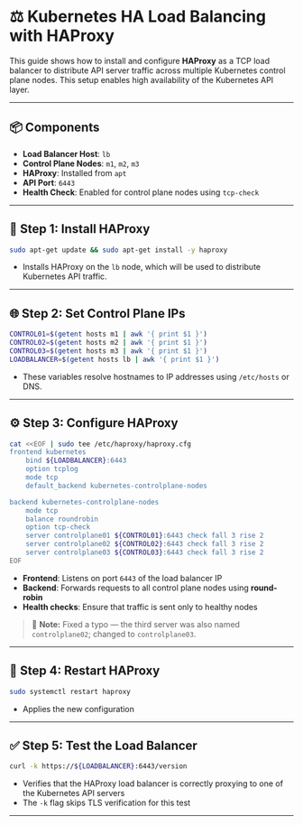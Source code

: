# ⚖️ Kubernetes HA Load Balancing with HAProxy

This guide shows how to install and configure **HAProxy** as a TCP load balancer to distribute API server traffic across multiple Kubernetes control plane nodes. This setup enables high availability of the Kubernetes API layer.

---

## 📦 Components

- **Load Balancer Host**: `lb`
- **Control Plane Nodes**: `m1`, `m2`, `m3`
- **HAProxy**: Installed from `apt`
- **API Port**: `6443`
- **Health Check**: Enabled for control plane nodes using `tcp-check`

---

## 🧰 Step 1: Install HAProxy

```bash
sudo apt-get update && sudo apt-get install -y haproxy
```

- Installs HAProxy on the `lb` node, which will be used to distribute Kubernetes API traffic.

---

## 🌐 Step 2: Set Control Plane IPs

```bash
CONTROL01=$(getent hosts m1 | awk '{ print $1 }')
CONTROL02=$(getent hosts m2 | awk '{ print $1 }')
CONTROL03=$(getent hosts m3 | awk '{ print $1 }')
LOADBALANCER=$(getent hosts lb | awk '{ print $1 }')
```

- These variables resolve hostnames to IP addresses using `/etc/hosts` or DNS.

---

## ⚙️ Step 3: Configure HAProxy

```bash
cat <<EOF | sudo tee /etc/haproxy/haproxy.cfg
frontend kubernetes
    bind ${LOADBALANCER}:6443
    option tcplog
    mode tcp
    default_backend kubernetes-controlplane-nodes

backend kubernetes-controlplane-nodes
    mode tcp
    balance roundrobin
    option tcp-check
    server controlplane01 ${CONTROL01}:6443 check fall 3 rise 2
    server controlplane02 ${CONTROL02}:6443 check fall 3 rise 2
    server controlplane03 ${CONTROL03}:6443 check fall 3 rise 2
EOF
```

- **Frontend**: Listens on port `6443` of the load balancer IP
- **Backend**: Forwards requests to all control plane nodes using **round-robin**
- **Health checks**: Ensure that traffic is sent only to healthy nodes

> 🔧 **Note:** Fixed a typo — the third server was also named `controlplane02`; changed to `controlplane03`.

---

## 🔄 Step 4: Restart HAProxy

```bash
sudo systemctl restart haproxy
```

- Applies the new configuration

---

## ✅ Step 5: Test the Load Balancer

```bash
curl -k https://${LOADBALANCER}:6443/version
```

- Verifies that the HAProxy load balancer is correctly proxying to one of the Kubernetes API servers
- The `-k` flag skips TLS verification for this test

---
